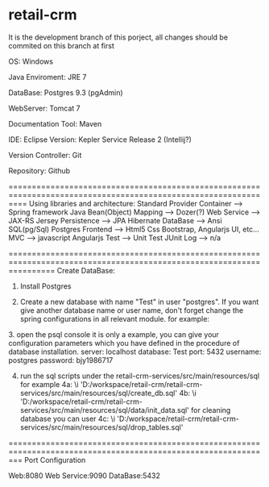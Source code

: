 # retail-crm
It is the development branch of this porject, all changes should be commited on this branch at first


OS: Windows

Java Enviroment: JRE 7

DataBase: Postgres 9.3 (pgAdmin)
 
WebServer: Tomcat 7

Documentation Tool: Maven

IDE: Eclipse Version: Kepler Service Release 2 (Intellij?)

Version Controller: Git

Repository: Github

================================================================================================================
Using libraries and architecture:
Standard Provider
Container --> Spring framework
Java Bean(Object) Mapping --> Dozer(?)
Web Service --> JAX-RS Jersey
Persistence --> JPA Hibernate
DataBase --> Ansi SQL(pg/Sql) Postgres
Frontend --> Html5 Css Bootstrap, Angularjs UI, etc...
MVC --> javascript Angularjs
Test --> Unit Test JUnit
Log --> n/a

======================================================================================================================
Create DataBase:
1. Install Postgres

2. Create a new database with name "Test" in user "postgres". If you want give another database name or user name, don't forget change the spring configurations in all relevant module.
for example:
<bean id="dataSource" class="org.springframework.jdbc.datasource.DriverManagerDataSource">
<property name="driverClassName" value="org.postgresql.Driver"/>
<property name="url" value="jdbc:postgresql://localhost:5432/Test"/> <!--Here,you should give another specified database name-->
<property name="username" value="postgres"/> <!--Here,you should give another specified user name-->
<property name="password" value="bjy1986717"/> <!--Here,you should give another specified password-->
</bean>
3. open the psql console
it is only a example, you can give your configuration parameters which you have defined in the procedure of database installation.
server: localhost
database: Test
port: 5432
username: postgres
password: bjy1986717

4. run the sql scripts under the retail-crm-services/src/main/resources/sql
for example
4a: \i 'D:/workspace/retail-crm/retail-crm-services/src/main/resources/sql/create_db.sql'
4b: \i 'D:/workspace/retail-crm/retail-crm-services/src/main/resources/sql/data/init_data.sql'
for cleaning database you can user
4c: \i 'D:/workspace/retail-crm/retail-crm-services/src/main/resources/sql/drop_tables.sql'


===============================================================================================================
Port Configuration

Web:8080
Web Service:9090
DataBase:5432

